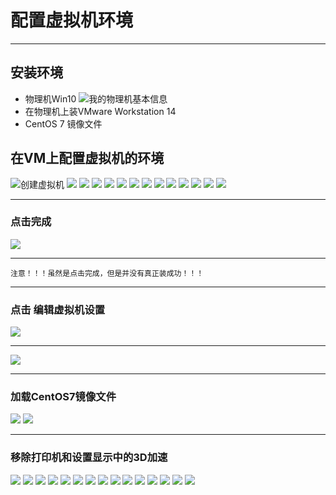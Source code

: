 # 配置虚拟机环境

***
## 安装环境
* 物理机Win10
![我的物理机基本信息](https://github.com/Harrdy2018/Practice-in-Oracle/blob/master/Pictures/win10.jpg)
* 在物理机上装VMware Workstation 14
* CentOS 7 镜像文件

## 在VM上配置虚拟机的环境
![创建虚拟机](https://github.com/Harrdy2018/Practice-in-Oracle/blob/master/Pictures/mVM.jpg)
![](https://github.com/Harrdy2018/Practice-in-Oracle/blob/master/Pictures/2.png)
![](https://github.com/Harrdy2018/Practice-in-Oracle/blob/master/Pictures/3.png)
![](https://github.com/Harrdy2018/Practice-in-Oracle/blob/master/Pictures/4.png)
![](https://github.com/Harrdy2018/Practice-in-Oracle/blob/master/Pictures/5.png)
![](https://github.com/Harrdy2018/Practice-in-Oracle/blob/master/Pictures/6.png)
![](https://github.com/Harrdy2018/Practice-in-Oracle/blob/master/Pictures/7.png)
![](https://github.com/Harrdy2018/Practice-in-Oracle/blob/master/Pictures/8.png)
![](https://github.com/Harrdy2018/Practice-in-Oracle/blob/master/Pictures/9.png)
![](https://github.com/Harrdy2018/Practice-in-Oracle/blob/master/Pictures/10.png)
![](https://github.com/Harrdy2018/Practice-in-Oracle/blob/master/Pictures/11.png)
![](https://github.com/Harrdy2018/Practice-in-Oracle/blob/master/Pictures/12.png)
![](https://github.com/Harrdy2018/Practice-in-Oracle/blob/master/Pictures/13.png)
![](https://github.com/Harrdy2018/Practice-in-Oracle/blob/master/Pictures/14.png)

***
### 点击完成
![](https://github.com/Harrdy2018/Practice-in-Oracle/blob/master/Pictures/15.png)
***
```
注意！！！虽然是点击完成，但是并没有真正装成功！！！
```

***
### 点击  编辑虚拟机设置
![](https://github.com/Harrdy2018/Practice-in-Oracle/blob/master/Pictures/16.png)
***

![](https://github.com/Harrdy2018/Practice-in-Oracle/blob/master/Pictures/17.png)

***
### 加载CentOS7镜像文件
![](https://github.com/Harrdy2018/Practice-in-Oracle/blob/master/Pictures/18.png)
![](https://github.com/Harrdy2018/Practice-in-Oracle/blob/master/Pictures/19.png)

***
### 移除打印机和设置显示中的3D加速
![](https://github.com/Harrdy2018/Practice-in-Oracle/blob/master/Pictures/20.png)
![](https://github.com/Harrdy2018/Practice-in-Oracle/blob/master/Pictures/21.png)
![](https://github.com/Harrdy2018/Practice-in-Oracle/blob/master/Pictures/22.png)
![](https://github.com/Harrdy2018/Practice-in-Oracle/blob/master/Pictures/23.png)
![](https://github.com/Harrdy2018/Practice-in-Oracle/blob/master/Pictures/24.png)
![](https://github.com/Harrdy2018/Practice-in-Oracle/blob/master/Pictures/25.png)
![](https://github.com/Harrdy2018/Practice-in-Oracle/blob/master/Pictures/26.png)
![](https://github.com/Harrdy2018/Practice-in-Oracle/blob/master/Pictures/27.png)
![](https://github.com/Harrdy2018/Practice-in-Oracle/blob/master/Pictures/28.png)
![](https://github.com/Harrdy2018/Practice-in-Oracle/blob/master/Pictures/29.png)
![](https://github.com/Harrdy2018/Practice-in-Oracle/blob/master/Pictures/30.png)
![](https://github.com/Harrdy2018/Practice-in-Oracle/blob/master/Pictures/31.png)
![](https://github.com/Harrdy2018/Practice-in-Oracle/blob/master/Pictures/32.png)
![](https://github.com/Harrdy2018/Practice-in-Oracle/blob/master/Pictures/33.png)
![](https://github.com/Harrdy2018/Practice-in-Oracle/blob/master/Pictures/34.png)
